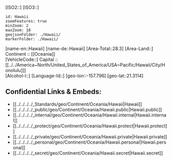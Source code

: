 ﻿---
location: [21.3114,-157.796] 
type: Country
tags:
- geo/Country

SpocWebEntityId: 36037
isDeleted: false
confidential: public

---
[ISO2::] 
[ISO3::] 
```leaflet
id: Hawaii
zoomFeatures: true 
minZoom: 2 
maxZoom: 18
geojsonFolder: ./Hawaii/
markerFolder: ./Hawaii/
```

[name-en::Hawaii] 
[name-de::Hawaii] 
[Area-Total::28.3] 
[Area-Land::] 
Continent :: [[Oceania]]  
[VehicleCode::] 
Capital ::[[../../America~North/United_States_of_America/USA~Pacific/Hawaii/City/Honolulu]]]  
[Alcohol-l::] 
[Language-Id::] 
[geo-lon::-157.796] 
[geo-lat::21.3114] 



## Confidential Links & Embeds: 
- [[../../../../_Standards/geo/Continent/Oceania/Hawaii|Hawaii]] 
- [[../../../../_public/geo/Continent/Oceania/Hawaii.public|Hawaii.public]] 
- [[../../../../_internal/geo/Continent/Oceania/Hawaii.internal|Hawaii.internal]] 
- [[../../../../_protect/geo/Continent/Oceania/Hawaii.protect|Hawaii.protect]] 
- [[../../../../_private/geo/Continent/Oceania/Hawaii.private|Hawaii.private]] 
- [[../../../../_personal/geo/Continent/Oceania/Hawaii.personal|Hawaii.personal]] 
- [[../../../../_secret/geo/Continent/Oceania/Hawaii.secret|Hawaii.secret]] 
